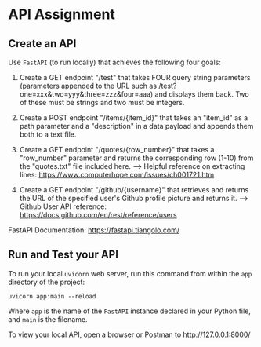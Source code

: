 # API Assignment

## Create an API

Use `FastAPI` (to run locally) that achieves the following four goals:

1. Create a GET endpoint "/test" that takes FOUR query string parameters (parameters appended to the URL such as /test?one=xxx&two=yyy&three=zzz&four=aaa) and displays them back. Two of these must be strings and two must be integers.

2. Create a POST endpoint "/items/{item_id}" that takes an "item_id" as a path parameter and a "description" in a data payload and appends them both to a text file.

3. Create a GET endpoint "/quotes/{row_number}" that takes a "row_number" parameter and returns the corresponding row (1-10) from the "quotes.txt" file included here. --> Helpful reference on extracting lines: https://www.computerhope.com/issues/ch001721.htm

4. Create a GET endpoint "/github/{username}" that retrieves and returns the URL of the specified user's Github profile picture and returns it. --> Github User API reference: https://docs.github.com/en/rest/reference/users

FastAPI Documentation: https://fastapi.tiangolo.com/

## Run and Test your API

To run your local `uvicorn` web server, run this command from within the `app` directory of the project:

```
uvicorn app:main --reload
```
Where `app` is the name of the `FastAPI` instance declared in your Python file, and `main` is the filename.

To view your local API, open a browser or Postman to http://127.0.0.1:8000/
